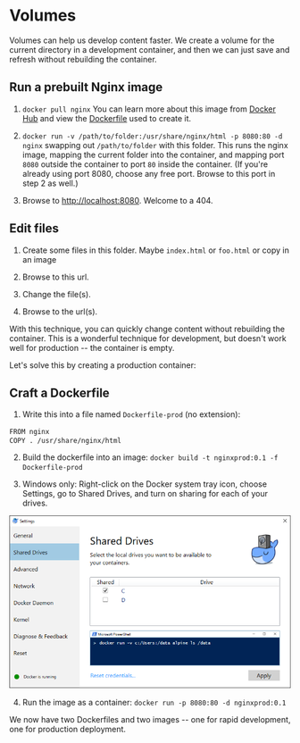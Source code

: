 Volumes
=======

Volumes can help us develop content faster.  We create a volume for the current directory in a development container, and then we can just save and refresh without rebuilding the container.


Run a prebuilt Nginx image
--------------------------

1. `docker pull nginx`  You can learn more about this image from [Docker Hub](https://hub.docker.com/_/nginx/) and view the [Dockerfile](https://github.com/nginxinc/docker-nginx/blob/0c7611139f2ce7c5a6b1febbfd5b436c8c7d2d53/mainline/jessie/Dockerfile) used to create it.

2. `docker run -v /path/to/folder:/usr/share/nginx/html -p 8080:80 -d nginx` swapping out `/path/to/folder` with this folder.  This runs the nginx image, mapping the current folder into the container, and mapping port `8080` outside the container to port `80` inside the container.  (If you're already using port 8080, choose any free port.  Browse to this port in step 2 as well.)

3. Browse to [http://localhost:8080](http://localhost:8080).  Welcome to a 404.


Edit files
----------

1. Create some files in this folder.  Maybe `index.html` or `foo.html` or copy in an image

2. Browse to this url.

3. Change the file(s).

4. Browse to the url(s).

With this technique, you can quickly change content without rebuilding the container.  This is a wonderful technique for development, but doesn't work well for production -- the container is empty.

Let's solve this by creating a production container:


Craft a Dockerfile
------------------

1. Write this into a file named `Dockerfile-prod` (no extension):

```
FROM nginx
COPY . /usr/share/nginx/html
```

2. Build the dockerfile into an image: `docker build -t nginxprod:0.1 -f Dockerfile-prod`

3. Windows only: Right-click on the Docker system tray icon, choose Settings, go to Shared Drives, and turn on sharing for each of your drives.

![Windows: Turn on Shared Drives](shared-drives.png)

4. Run the image as a container: `docker run -p 8080:80 -d nginxprod:0.1`

We now have two Dockerfiles and two images -- one for rapid development, one for production deployment.
